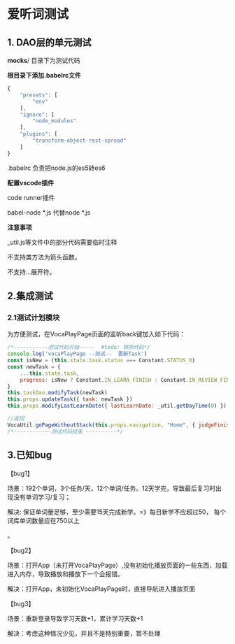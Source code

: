 # 爱听词测试



## 1. DAO层的单元测试

__mocks__/ 目录下为测试代码

**根目录下添加.babelrc文件**

```js
{
    "presets": [
        "env"
    ],
    "ignore": [
        "node_modules"
    ],
    "plugins": [
        "transform-object-rest-spread"
    ]
}
```

.babelrc 负责把node.js的es5转es6



**配置vscode插件**

code runner插件

babel-node *.js  代替node *.js



**注意事项**

_util.js等文件中的部分代码需要临时注释

不支持类方法为箭头函数。

不支持...展开符。



## 2.集成测试

### 2.1测试计划模块

为方便测试，在VocaPlayPage页面的监听back键加入如下代码：

```js
/*-----------测试代码开始-----  #todo: 移除代码*/
console.log('vocaPlayPage --测试--  更新Task')
const isNew = (this.state.task.status === Constant.STATUS_0)
const newTask = {
    ...this.state.task,
    progress: isNew ? Constant.IN_LEARN_FINISH : Constant.IN_REVIEW_FINISH
}
this.taskDao.modifyTask(newTask)
this.props.updateTask({ task: newTask })
this.props.modifyLastLearnDate({ lastLearnDate: _util.getDayTime(0) })

//返回
VocaUtil.goPageWithoutStack(this.props.navigation, "Home", { judgeFinishAllTasks: true })
/*------------测试代码结束 ----------*/
```







## 3.已知bug

【bug1】

场景：192个单词，3个任务/天，12个单词/任务。12天学完，导致最后复习时出现没有单词学习/复习；

解决: 保证单词量足够，至少需要15天完成新学。=》每日新学不应超过50， 每个词库单词数量应在750以上

。

【bug2】

场景：打开App（未打开VocaPlayPage）,没有初始化播放页面的一些东西，加载进入内存，导致播放和播放下一个会报错。

解决：打开App，未初始化VocaPlayPage时，直接导航进入播放页面



【bug3】

场景：重新登录导致学习天数+1，累计学习天数+1

解决：考虑这种情况少见，并且不是特别重要，暂不处理